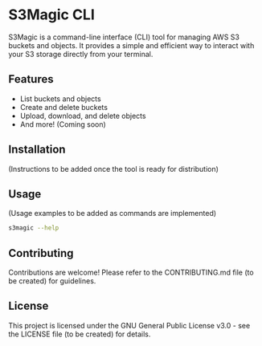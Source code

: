 # S3Magic CLI

S3Magic is a command-line interface (CLI) tool for managing AWS S3 buckets and objects. It provides a simple and efficient way to interact with your S3 storage directly from your terminal.

## Features

*   List buckets and objects
*   Create and delete buckets
*   Upload, download, and delete objects
*   And more! (Coming soon)

## Installation

(Instructions to be added once the tool is ready for distribution)

## Usage

(Usage examples to be added as commands are implemented)

```bash
s3magic --help
```

## Contributing

Contributions are welcome! Please refer to the CONTRIBUTING.md file (to be created) for guidelines.

## License

This project is licensed under the GNU General Public License v3.0 - see the LICENSE file (to be created) for details.
